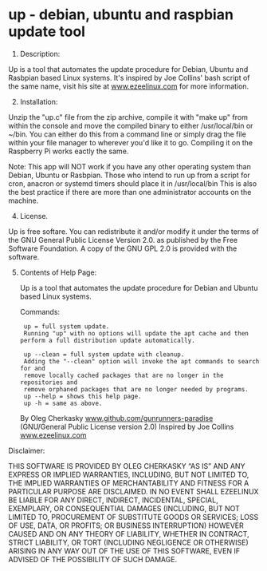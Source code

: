 # up - debian, ubuntu and raspbian update tool


1. Description:

 Up is a tool that automates the update procedure for Debian, Ubuntu and Rasbpian based
 Linux systems.
 It's inspired by Joe Collins' bash script of the same name,
 visit his site at www.ezeelinux.com for more information.

2. Installation:

 Unzip the "up.c" file from the zip archive, compile it with "make up" from within the console
 and move the compiled binary to either /usr/local/bin or ~/bin. You can either do this from a command line or simply
 drag the file within your file manager to wherever you'd like it to go.
 Compiling it on the Raspberry Pi works eactly the same.

 Note: This app will NOT work if you have any other operating system than Debian, Ubuntu or Rasbpian.
 Those who intend to run up from a script for cron, anacron or systemd
 timers should place it in /usr/local/bin
 This is also the best practice if there are more than one administrator
 accounts on the machine.

4. License.

 Up is free softare. You can redistribute it and/or modify it under the
 terms of the GNU General Public License Version 2.0. as published by
 the Free Software Foundation. A copy of the GNU GPL 2.0 is provided with the
 software.

5. Contents of Help Page:

	Up is a tool that automates the update procedure for Debian and Ubuntu based
	Linux systems.

	Commands:

		up = full system update.
		Running "up" with no options will update the apt cache and then perform a full distribution update automatically.

		up --clean = full system update with cleanup.
		Adding the "--clean" option will invoke the apt commands to search for and
		remove locally cached packages that are no longer in the repositories and
		remove orphaned packages that are no longer needed by programs.
		up --help = shows this help page.
		up -h = same as above.

	By Oleg Cherkasky www.github.com/gunrunners-paradise (GNU/General Public License version 2.0)
	Inspired by Joe Collins www.ezeelinux.com



 Disclaimer:

 THIS SOFTWARE IS PROVIDED BY OLEG CHERKASKY “AS IS” AND ANY EXPRESS OR IMPLIED
 WARRANTIES, INCLUDING, BUT NOT LIMITED TO, THE IMPLIED WARRANTIES OF
 MERCHANTABILITY AND FITNESS FOR A PARTICULAR PURPOSE ARE DISCLAIMED. IN NO
 EVENT SHALL EZEELINUX BE LIABLE FOR ANY DIRECT, INDIRECT, INCIDENTAL, SPECIAL,
 EXEMPLARY, OR CONSEQUENTIAL DAMAGES (INCLUDING, BUT NOT LIMITED TO,
 PROCUREMENT OF SUBSTITUTE GOODS OR SERVICES; LOSS OF USE, DATA, OR PROFITS; OR
 BUSINESS INTERRUPTION) HOWEVER CAUSED AND ON ANY THEORY OF LIABILITY, WHETHER
 IN CONTRACT, STRICT LIABILITY, OR TORT (INCLUDING NEGLIGENCE OR OTHERWISE)
 ARISING IN ANY WAY OUT OF THE USE OF THIS SOFTWARE, EVEN IF ADVISED OF THE
 POSSIBILITY OF SUCH DAMAGE.

